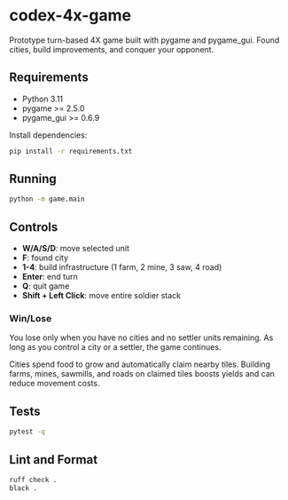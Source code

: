 # codex-4x-game

Prototype turn-based 4X game built with pygame and pygame_gui. Found cities,
build improvements, and conquer your opponent.

## Requirements
- Python 3.11
- pygame >= 2.5.0
- pygame_gui >= 0.6.9

Install dependencies:
```bash
pip install -r requirements.txt
```

## Running
```bash
python -m game.main
```

## Controls

- **W/A/S/D**: move selected unit
- **F**: found city
- **1-4**: build infrastructure (1 farm, 2 mine, 3 saw, 4 road)
- **Enter**: end turn
- **Q**: quit game
- **Shift + Left Click**: move entire soldier stack

### Win/Lose

You lose only when you have no cities and no settler units remaining. As long as
you control a city or a settler, the game continues.

Cities spend food to grow and automatically claim nearby tiles. Building
farms, mines, sawmills, and roads on claimed tiles boosts yields and can reduce
movement costs.

## Tests
```bash
pytest -q
```

## Lint and Format
```bash
ruff check .
black .
```

